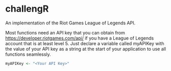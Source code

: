 # challengR

An implementation of the Riot Games League of Legends API.

Most functions need an API key that you can obtain from https://developer.riotgames.com/api/ if you have a 
League of Legends account that is at least level 5. Just declare a variable called myAPIKey with the value of your API 
key as a string at the start of your application to use all functions seamlessly.

```r 
myAPIKey <- "<Your API Key>"
```

